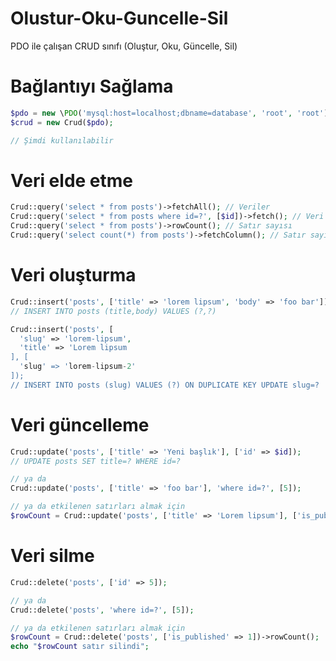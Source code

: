# Olustur-Oku-Guncelle-Sil
PDO ile çalışan CRUD sınıfı (Oluştur, Oku, Güncelle, Sil)

# Bağlantıyı Sağlama
```php
$pdo = new \PDO('mysql:host=localhost;dbname=database', 'root', 'root');
$crud = new Crud($pdo);

// Şimdi kullanılabilir
```

# Veri elde etme
```php
Crud::query('select * from posts')->fetchAll(); // Veriler
Crud::query('select * from posts where id=?', [$id])->fetch(); // Veri
Crud::query('select * from posts')->rowCount(); // Satır sayısı
Crud::query('select count(*) from posts')->fetchColumn(); // Satır sayısı
```

# Veri oluşturma
```php
Crud::insert('posts', ['title' => 'lorem lipsum', 'body' => 'foo bar']);
// INSERT INTO posts (title,body) VALUES (?,?)

Crud::insert('posts', [
  'slug' => 'lorem-lipsum', 
  'title' => 'Lorem lipsum
], [
  'slug' => 'lorem-lipsum-2'
]);
// INSERT INTO posts (slug) VALUES (?) ON DUPLICATE KEY UPDATE slug=?
```

# Veri güncelleme
```php
Crud::update('posts', ['title' => 'Yeni başlık'], ['id' => $id]);
// UPDATE posts SET title=? WHERE id=?

// ya da
Crud::update('posts', ['title' => 'foo bar'], 'where id=?', [5]);

// ya da etkilenen satırları almak için
$rowCount = Crud::update('posts', ['title' => 'Lorem lipsum'], ['is_published' => 1])->rowCount();
```

# Veri silme
```php
Crud::delete('posts', ['id' => 5]);

// ya da
Crud::delete('posts', 'where id=?', [5]);

// ya da etkilenen satırları almak için
$rowCount = Crud::delete('posts', ['is_published' => 1])->rowCount();
echo "$rowCount satır silindi";
```
